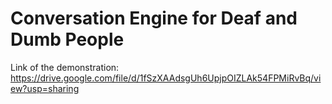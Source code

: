 # Conversation Engine for Deaf and Dumb People
Link of the demonstration: https://drive.google.com/file/d/1fSzXAAdsgUh6UpjpOIZLAk54FPMiRvBq/view?usp=sharing
